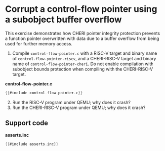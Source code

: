 # Corrupt a control-flow pointer using a subobject buffer overflow

This exercise demonstrates how CHERI pointer integrity protection prevents
a function pointer overwritten with data due to a buffer overflow from being
used for further memory access.

1. Compile `control-flow-pointer.c` with a RISC-V target and binary name
   of `control-flow-pointer-riscv`, and a CHERI-RISC-V target and binary
   name of `control-flow-pointer-cheri`. Do not enable compilation with
   subobject bounds protection when compiling with the CHERI-RISC-V target.

**control-flow-pointer.c**
```C
{{#include control-flow-pointer.c}}
```
2. Run the RISC-V program under QEMU; why does it crash?
3. Run the CHERI-RISC-V program under QEMU; why does it crash?

## Support code

**asserts.inc**
```C
{{#include asserts.inc}}
```
